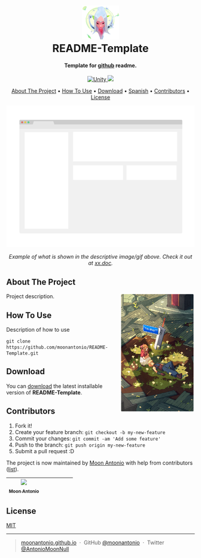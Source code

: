 <h1 align="center">
  <br>
  <a href="https://github.com/moonantonio/README-Template"><img src="https://github.com/moonantonio/README-Template/blob/master/res/logo.png?raw=true" alt="LogoRepo" width="100"></a>
  <br>
  README-Template
  <br>
</h1>

<h4 align="center">Template for <a href="https://github.com/" target="_blank">github</a> readme.</h4>

<p align="center">
  <a href="https://unity.com/">
    <img src="https://img.shields.io/badge/Unity-2020.1-brightgreen"
         alt="Unity">
  </a>
  <a href="https://docs.unity3d.com/2019.1/Documentation/Manual/dotnetProfileSupport.html">
    <img src="https://img.shields.io/badge/.NET-4.x-blue">
  </a>
</p>

<p align="center">
  <a href="#about-the-project">About The Project</a> •
  <a href="#how-to-use">How To Use</a> •
  <a href="#download">Download</a> •
  <a href="https://github.com/moonantonio/README-Template/blob/master/README.es.md">Spanish</a> •
  <a href="#contributors">Contributors</a> •
  <a href="#license">License</a>
</p>

<p align="center"><img src="https://github.com/moonantonio/README-Template/blob/master/res/fondo.png?raw=true" width=600 alt="Screenshot of Example"></p>

<p align="center"><em>Example of what is shown in the descriptive image/gif above. Check it out at <a href="https://github.com/moonantonio/README-Template">xx.doc</a>.</em></p>

## About The Project

<img src="https://github.com/moonantonio/README-Template/blob/master/res/info.png?raw=true" align="right"
     alt="Info" width="200" height="320">
     
Project description.

## How To Use

Description of how to use

```
git clone https://github.com/moonantonio/README-Template.git
```
  
## Download

You can [download](https://github.com/moonantonio/README-Template/releases) the latest installable version of **README-Template**.
  
## Contributors

1. Fork it!
2. Create your feature branch: `git checkout -b my-new-feature`
3. Commit your changes: `git commit -am 'Add some feature'`
4. Push to the branch: `git push origin my-new-feature`
5. Submit a pull request :D

The project is now maintained by [Moon Antonio](https://github.com/moonantonio) with help from contributors ([list](https://github.com/moonantonio/README-Template/graphs/contributors)).

<!-- ALL-CONTRIBUTORS-LIST:START - Do not remove or modify this section -->
<!-- prettier-ignore -->

| [<img src="https://avatars3.githubusercontent.com/u/7427480?s=460&u=6c19110c744836fd6265dd1b4781e6ddd22dd20a&v=4" width="100px;"/><br /><sub><b>Moon Antonio</b></sub>](https://moonantonio.github.io/)<br />  |  |  |  |  | | |
| :-----------------------------------------------------------------------------------------------------------------------------------------------------------------: | :-----------------------------------------------------------------------------------------------------------------------------------------------------------------------: | :-------------------------------------------------------------------------------------------------------------------------------------------------------------------: | :-------------------------------------------------------------------------------------------------------------------------------------------------------------: | :------------------------------------------------------------------------------------------------------------------------------------------------------------: | :---------------------------------------------------------------------------------------------------------------------------------------------------------------------------: | :-----------------------------------------------------------------------------------------------------------------------------------------------------------: |

<!-- ALL-CONTRIBUTORS-LIST:END -->


## License
[MIT](https://github.com/moonantonio/README-Template/blob/master/LICENSE)

---

> [moonantonio.github.io](https://moonantonio.github.io/) &nbsp;&middot;&nbsp;
> GitHub [@moonantonio](https://github.com/moonantonio) &nbsp;&middot;&nbsp;
> Twitter [@AntonioMoonNull](https://twitter.com/AntonioMoonNull)
